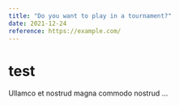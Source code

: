 ```yaml
---
title: "Do you want to play in a tournament?"
date: 2021-12-24
reference: https://example.com/
---
```

# test
Ullamco et nostrud magna commodo nostrud ...